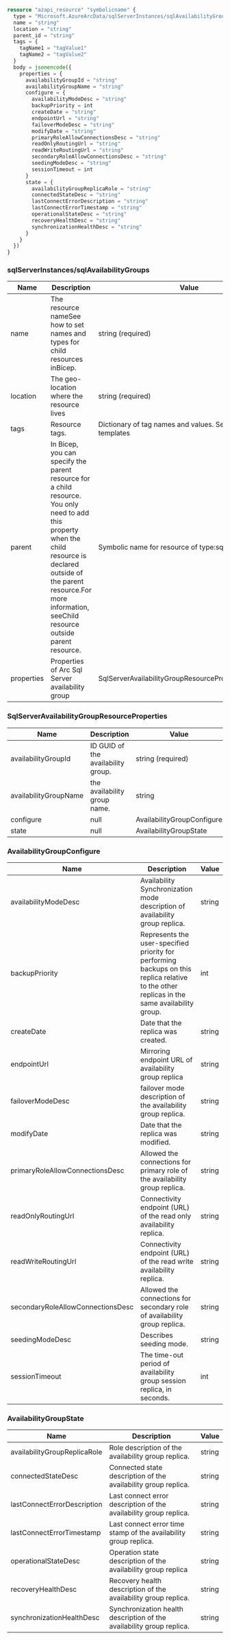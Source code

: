 ```terraform
resource "azapi_resource" "symbolicname" {
  type = "Microsoft.AzureArcData/sqlServerInstances/sqlAvailabilityGroups@2023-03-15-preview"
  name = "string"
  location = "string"
  parent_id = "string"
  tags = {
    tagName1 = "tagValue1"
    tagName2 = "tagValue2"
  }
  body = jsonencode({
    properties = {
      availabilityGroupId = "string"
      availabilityGroupName = "string"
      configure = {
        availabilityModeDesc = "string"
        backupPriority = int
        createDate = "string"
        endpointUrl = "string"
        failoverModeDesc = "string"
        modifyDate = "string"
        primaryRoleAllowConnectionsDesc = "string"
        readOnlyRoutingUrl = "string"
        readWriteRoutingUrl = "string"
        secondaryRoleAllowConnectionsDesc = "string"
        seedingModeDesc = "string"
        sessionTimeout = int
      }
      state = {
        availabilityGroupReplicaRole = "string"
        connectedStateDesc = "string"
        lastConnectErrorDescription = "string"
        lastConnectErrorTimestamp = "string"
        operationalStateDesc = "string"
        recoveryHealthDesc = "string"
        synchronizationHealthDesc = "string"
      }
    }
  })
}

```

### sqlServerInstances/sqlAvailabilityGroups

| Name | Description | Value |
|-|-|-|
| name | The resource nameSee how to set names and types for child resources inBicep. | string (required) |
| location | The geo-location where the resource lives | string (required) |
| tags | Resource tags. | Dictionary of tag names and values. SeeTags in templates |
| parent | In Bicep, you can specify the parent resource for a child resource. You only need to add this property when the child resource is declared outside of the parent resource.For more information, seeChild resource outside parent resource. | Symbolic name for resource of type:sqlServerInstances |
| properties | Properties of Arc Sql Server availability group | SqlServerAvailabilityGroupResourceProperties(required) |


### SqlServerAvailabilityGroupResourceProperties

| Name | Description | Value |
|-|-|-|
| availabilityGroupId | ID GUID of the availability group. | string (required) |
| availabilityGroupName | the availability group name. | string |
| configure | null | AvailabilityGroupConfigure |
| state | null | AvailabilityGroupState |


### AvailabilityGroupConfigure

| Name | Description | Value |
|-|-|-|
| availabilityModeDesc | Availability Synchronization mode description of availability group replica. | string |
| backupPriority | Represents the user-specified priority for performing backups on this replica relative to the other replicas in the same availability group. | int |
| createDate | Date that the replica was created. | string |
| endpointUrl | Mirroring endpoint URL of availability group replica | string |
| failoverModeDesc | failover mode description of the availability group replica. | string |
| modifyDate | Date that the replica was modified. | string |
| primaryRoleAllowConnectionsDesc | Allowed the connections for primary role of the availability group replica. | string |
| readOnlyRoutingUrl | Connectivity endpoint (URL) of the read only availability replica. | string |
| readWriteRoutingUrl | Connectivity endpoint (URL) of the read write availability replica. | string |
| secondaryRoleAllowConnectionsDesc | Allowed the connections for secondary role of availability group replica. | string |
| seedingModeDesc | Describes seeding mode. | string |
| sessionTimeout | The time-out period of availability group session replica, in seconds. | int |


### AvailabilityGroupState

| Name | Description | Value |
|-|-|-|
| availabilityGroupReplicaRole | Role description of the availability group replica. | string |
| connectedStateDesc | Connected state description of the availability group replica. | string |
| lastConnectErrorDescription | Last connect error description of the availability group replica. | string |
| lastConnectErrorTimestamp | Last connect error time stamp of the availability group replica. | string |
| operationalStateDesc | Operation state description of the availability group replica | string |
| recoveryHealthDesc | Recovery health description of the availability group replica. | string |
| synchronizationHealthDesc | Synchronization health description of the availability group replica. | string |


